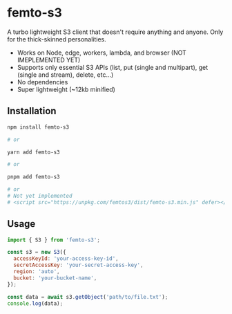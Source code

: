 # femto-s3

A turbo lightweight S3 client that doesn't require anything and anyone. Only for the thick-skinned personalities.

- Works on Node, edge, workers, lambda, and browser (NOT IMEPLEMENTED YET)
- Supports only essential S3 APIs (list, put (single and multipart), get (single and stream), delete, etc...)
- No dependencies
- Super lightweight (~12kb minified)

## Installation

```bash
npm install femto-s3

# or

yarn add femto-s3

# or

pnpm add femto-s3

# or
# Not yet implemented
# <script src="https://unpkg.com/femtos3/dist/femto-s3.min.js" defer></script>
```

## Usage

```js
import { S3 } from 'femto-s3';

const s3 = new S3({
  accessKeyId: 'your-access-key-id',
  secretAccessKey: 'your-secret-access-key',
  region: 'auto',
  bucket: 'your-bucket-name',
});

const data = await s3.getObject('path/to/file.txt');
console.log(data);
```

